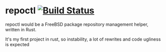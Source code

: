 # repoctl [![Build Status](https://travis-ci.org/pizzamig/repoctl.png?branch=master)](https://travis-ci.org/pizzamig/repoctl)

repoctl would be a FreeBSD package repository management helper, written in Rust.

It's my first project in rust, so instability, a lot of rewrites and code ugliness is expected
